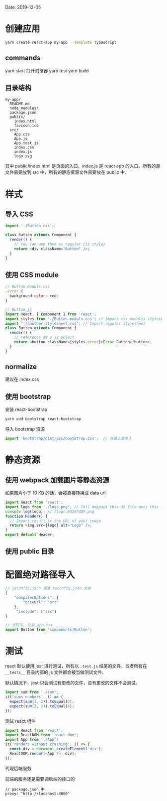 Date: 2019-12-05
# 创建应用

```bash
yarn create react-app my-app --template typescript
```

## commands

yarn start 打开浏览器
yarn test
yarn build


## 目录结构

```
my-app/
  README.md
  node_modules/
  package.json
  public/
    index.html
    favicon.ico
  src/
    App.css
    App.js
    App.test.js
    index.css
    index.js
    logo.svg
```

其中 public/index.html 是页面的入口，index.js 是 react app 的入口。所有的源文件需要放到 src 中，所有的静态资源文件需要放在 public 中。


# 样式

## 导入 CSS

```javascript
import './Button.css';

class Button extends Component {
  render() {
    // You can use them as regular CSS styles
    return <div className="Button" />;
  }
}
```

## 使用 CSS module

```javascript
// Button.module.css
.error {
  background-color: red;
}

// Button.js
import React, { Component } from 'react';
import styles from './Button.module.css'; // Import css modules stylesheet as styles
import './another-stylesheet.css'; // Import regular stylesheet
class Button extends Component {
  render() {
    // reference as a js object
    return <button className={styles.error}>Error Button</button>;
  }
}
```

## normalize

建议在 index.css 

## 使用 bootstrap

安装 react-bootstrap

```bash
yarn add bootstrap react-bootstrap
```

导入 bootstrap 资源

```javascript
import 'bootstrap/dist/css/bootstrap.css';  // 在最上面导入
```

# 静态资源

## 使用 webpack 加载图片等静态资源

如果图片小于 10 KB 的话，会被直接转换成 data uri.

```javascript
import React from 'react';
import logo from './logo.png'; // Tell Webpack this JS file uses this image
console.log(logo); // /logo.84287d09.png
function Header() {
  // Import result is the URL of your image
  return <img src={logo} alt="Logo" />;
}
export default Header;
```

## 使用 public 目录



# 配置绝对路径导入


```javascript
// jsconfig.json 或者 tsconfig.json 文件
{
    "compilerOptions": {
        "baseUrl": "src"
    },
     "include": ["src"]
}

// 代码中, 比如 app.tsx 
import Button from 'components/Button';
```

# 测试

react 默认使用 jest 进行测试，所有以 `.test.js` 结尾的文件，或者所有在 `__tests__` 目录内部的 js 文件都会被当做测试文件。

默认情况下，jest 只会测试有更改的文件，没有更改的文件不会测试。

```javascript
import sum from './sum';
it('sums numbers', () => {
  expect(sum(1, 2)).toEqual(3);
  expect(sum(2, 2)).toEqual(4);
});
```

测试 react 组件

```javascript
import React from 'react';
import ReactDOM from 'react-dom';
import App from './App';
it('renders without crashing', () => {
  const div = document.createElement('div');
  ReactDOM.render(<App />, div);
});
```

代理后端服务

前端的服务还是需要调后端的接口的

```
// package.json 中
proxy: "http://locahost:4000"
```